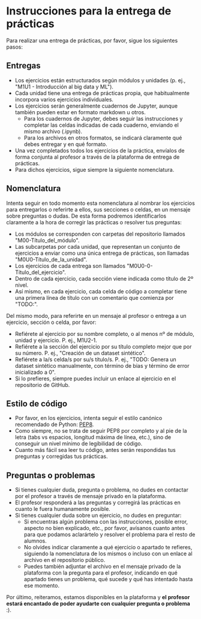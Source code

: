 # Instrucciones para la entrega de prácticas

Para realizar una entrega de prácticas, por favor, sigue los siguientes pasos:

## Entregas

- Los ejercicios están estructurados según módulos y unidades (p. ej., "M1U1 - Introducción al big data y ML").
- Cada unidad tiene una entrega de prácticas propia, que habitualmente incorpora varios ejercicios individuales.
- Los ejercicios serán generalmente cuadernos de Jupyter, aunque también pueden estar en formato markdown u otros.
    - Para los cuadernos de Jupyter, debes seguir las instrucciones y completar las celdas indicadas de cada cuaderno, enviando el mismo archivo (.ipynb).
    - Para los archivos en otros formatos, se indicará claramente qué debes entregar y en qué formato.
- Una vez completados todos los ejercicios de la práctica, envíalos de forma conjunta al profesor a través de la plataforma de entrega de prácticas.
- Para dichos ejercicios, sigue siempre la siguiente nomenclatura.

## Nomenclatura

Intenta seguir en todo momento esta nomenclatura al nombrar los ejercicios para entregarlos o referirte a ellos, sus secciones o celdas, en un mensaje sobre preguntas o dudas. De esta forma podremos identificarlos claramente a la hora de corregir las prácticas o resolver tus preguntas:
- Los módulos se corresponden con carpetas del repositorio llamados "M00-Título_del_módulo".
- Las subcarpetas por cada unidad, que representan un conjunto de ejercicios a enviar como una única entrega de prácticas, son llamadas "M0U0-Título_de_la_unidad".
- Los ejercicios de cada entrega son llamados "M0U0-0-Título_del_ejercicio".
- Dentro de cada ejercicio, cada sección viene indicada como título de 2º nivel.
- Así mismo, en cada ejercicio, cada celda de código a completar tiene una primera línea de título con un comentario que comienza por "TODO:".

Del mismo modo, para referirte en un mensaje al profesor o entrega a un ejercicio, sección o celda, por favor:
- Refiérete al ejercicio por su nombre completo, o al menos nº de módulo, unidad y ejercicio. P. ej., M1U2-1.
- Refiérete a la sección del ejercicio por su título completo mejor que por su número. P. ej., "Creación de un dataset sintético".
- Refiérete a la/s celda/s por su/s título/s. P. ej., "TODO: Genera un dataset sintético manualmente, con término de bias y término de error inicializado a 0".
- Si lo prefieres, siempre puedes incluir un enlace al ejercicio en el repositorio de GitHub.

## Estilo de código
- Por favor, en los ejercicios, intenta seguir el estilo canónico recomendado de Python: [PEP8](https://www.python.org/dev/peps/pep-0008/).
- Como siempre, no se trata de seguir PEP8 por completo y al pie de la letra (tabs vs espacios, longitud máxima de línea, etc.), sino de conseguir un nivel mínimo de legibilidad de código.
- Cuanto más fácil sea leer tu código, antes serán respondidas tus preguntas y corregidas tus prácticas.


## Preguntas o problemas

- Si tienes cualquier duda, pregunta o problema, no dudes en contactar por el profesor a través de mensaje privado en la plataforma.
- El profesor responderá a las preguntas y corregirá las prácticas en cuanto le fuera humanamente posible.
- Si tienes cualquier duda sobre un ejercicio, no dudes en preguntar:
    - Si encuentras algún problema con las instrucciones, posible error, aspecto no bien explicado, etc., por favor, avísanos cuanto antes para que podamos aclarártelo y resolver el problema para el resto de alumnos.
    - No olvides indicar claramente a qué ejercicio o apartado te refieres, siguiendo la nomenclatura de los mismos o incluso con un enlace al archivo en el repositorio público.
    - Puedes también adjuntar el archivo en el mensaje privado de la plataforma con la pregunta para el profesor, indicando en qué apartado tienes un problema, qué sucede y qué has intentado hasta ese momento.

Por último, reiteramos, estamos disponibles en la plataforma y **el profesor estará encantado de poder ayudarte con cualquier pregunta o problema** :).
